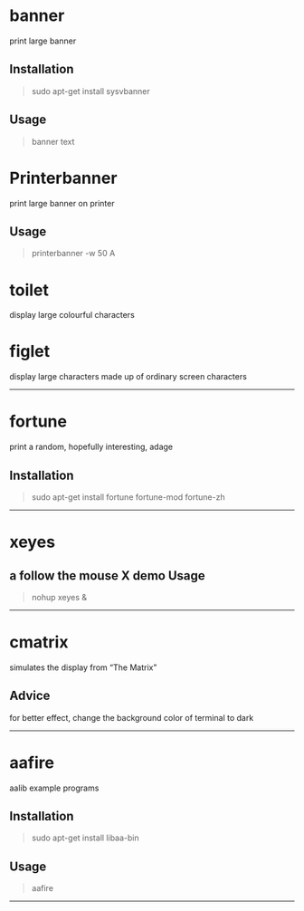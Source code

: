 banner
======
print large banner

Installation
-----------
> sudo apt-get install sysvbanner

Usage
-----
> banner text

Printerbanner
=============
print large banner on printer

Usage
-----
> printerbanner -w 50 A

toilet
======
display large colourful characters

figlet
======
display large characters made up of ordinary screen characters

<hr>

fortune
=======
print a random, hopefully interesting, adage

Installation
------------
> sudo apt-get install fortune fortune-mod fortune-zh

<hr>

xeyes
=====
a follow the mouse X demo
Usage
-----
> nohup xeyes & 

<hr>

cmatrix
=======
simulates the display from “The Matrix”

Advice
-------
for better effect, change the background color of terminal to dark

<hr>

aafire
======
aalib example programs

Installation
------------
> sudo apt-get install libaa-bin

Usage
-----
> aafire

<hr>
